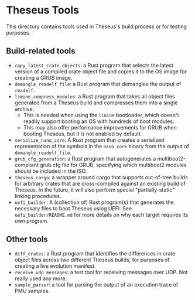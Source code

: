# Theseus Tools

This directory contains tools used in Theseus's build process or for testing purposes. 

## Build-related tools
* `copy_latest_crate_objects`: a Rust program that selects the latest version of a compiled crate object file and copies it to the OS image for creating a GRUB image. 
* `demangle_readelf_file`: a Rust program that demangles the output of `readelf`.
* `limine_compress_modules`: a Rust program that takes all object files generated from a Theseus build and compresses them into a single archive. 
    * This is needed when using the `limine` bootloader, which doesn't readily support booting an OS with hundreds of boot modules.
    * This may also offer performance improvements for GRUB when booting Theseus, but it is not enabled by default.
* `serialize_nano_core`: A Rust program that creates a serialized representation of the symbols in the `nano_core` binary from the output of `demangle_readelf_file`. 
* `grub_cfg_generation`: a Rust program that autogenerates a multiboot2-compliant grub.cfg file for GRUB, specifying which multiboot2 modules should be included in the ISO.
* `theseus_cargo`: a wrapper around cargo that supports out-of-tree builds for arbitrary crates that are cross-compiled against an existing build of Theseus. In the future, it will also perform special "partially-static" linking procedures.
* `uefi_builder`: A (collection of) Rust program(s) that generates the necessary files to boot Theseus using UEFI. See `uefi_builder/README.md` for more details on why each target requires its own program.

## Other tools
* `diff_crates`: a Rust program that identifies the differences in crate object files across two different Theseus builds, for purposes of creating a live evolution manifest.
* `receive_udp_messages`: a test tool for receiving messages over UDP. Not really used any more. 
* `sample_parser`: a tool for parsing the output of an execution trace of PMU samples.

